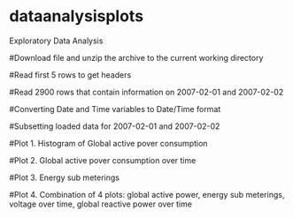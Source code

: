 # dataanalysisplots
Exploratory Data Analysis

#Download file and unzip the archive to the current working directory

#Read first 5 rows to get headers

#Read 2900 rows that contain information on 2007-02-01 and 2007-02-02

#Converting Date and Time variables to Date/Time format

#Subsetting loaded data for 2007-02-01 and 2007-02-02

#Plot 1. Histogram of Global active pover consumption

#Plot 2. Global active pover consumption over time

#Plot 3. Energy sub meterings

#Plot 4. Combination of 4 plots: global active power, energy sub meterings, voltage over time, global reactive power over time

